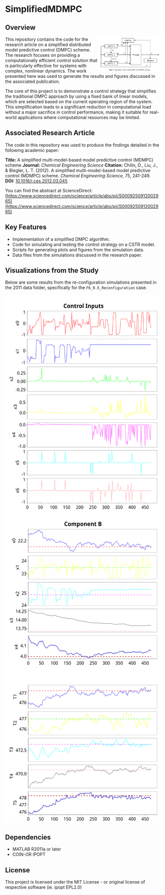 # SimplifiedMDMPC

## Overview
<img src="https://github.com/davidchilin/SimplifiedMDMPC/blob/master/data/2011/F6_0.5_Reconfiguration/sdmpc_diagram.png" align="right" width="40%" />
This repository contains the code for the research article on a simplified distributed model predictive control (DMPC) scheme. The research focuses on providing a computationally efficient control solution that is particularly effective for systems with complex, nonlinear dynamics. The work presented here was used to generate the results and figures discussed in the associated publication.


The core of this project is to demonstrate a control strategy that simplifies the traditional DMPC approach by using a fixed bank of linear models, which are selected based on the current operating region of the system. This simplification leads to a significant reduction in computational load without a major sacrifice in control performance, making it suitable for real-world applications where computational resources may be limited.

## Associated Research Article

The code in this repository was used to produce the findings detailed in the following academic paper:

**Title:** A simplified multi-model-based model predictive control (MDMPC) scheme **Journal:** _Chemical Engineering Science_ **Citation:** Chilin, D., Liu, J., & Biegler, L. T. (2012). A simplified multi-model-based model predictive control (MDMPC) scheme. _Chemical Engineering Science_, 75, 241-249.
**DOI:** [10.1016/j.ces.2012.03.045](https://doi.org/10.1016/j.ces.2012.03.045)

You can find the abstract at ScienceDirect:
[https://www.sciencedirect.com/science/article/abs/pii/S0009250912002965](https://www.sciencedirect.com/science/article/abs/pii/S0009250912002965)

## Key Features

- Implementation of a simplified DMPC algorithm.
- Code for simulating and testing the control strategy on a CSTR model.
- Scripts for generating plots and figures from the simulation data.
- Data files from the simulations discussed in the research paper.

## Visualizations from the Study

Below are some results from the re-configuration simulations presented in the 2011 data folder, specifically for the `F6_0.5_Reconfiguration` case.

<img src="https://raw.githubusercontent.com/davidchilin/SimplifiedMDMPC/refs/heads/master/data/2011/F6_0.5_Reconfiguration/Control_Inputs.svg" width="500px" height="700px" />

<img src="https://raw.githubusercontent.com/davidchilin/SimplifiedMDMPC/refs/heads/master/data/2011/F6_0.5_Reconfiguration/Component_B.svg" height="500px" width="500px" />

<img src="https://raw.githubusercontent.com/davidchilin/SimplifiedMDMPC/refs/heads/master/data/2011/F6_0.5_Reconfiguration/Temperatures.svg" width="500px" height="500px" />

## Dependencies

- MATLAB R2011a or later
- COIN-OR IPOPT

## License

This project is licensed under the MIT License - or original license of respective
software (ie. ipopt EPL2.0)

